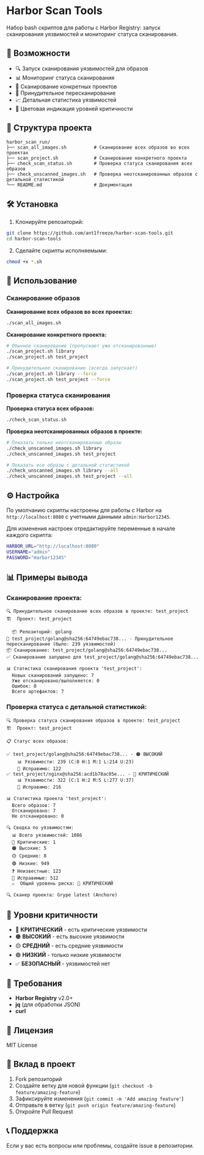 # Harbor Scan Tools

Набор bash скриптов для работы с Harbor Registry: запуск сканирования уязвимостей и мониторинг статуса сканирования.

## 🚀 Возможности

- 🔍 Запуск сканирования уязвимостей для образов
- 📊 Мониторинг статуса сканирования
- 🎯 Сканирование конкретных проектов
- 🔄 Принудительное пересканирование
- 📈 Детальная статистика уязвимостей
- 🎨 Цветовая индикация уровней критичности

## 📁 Структура проекта

```
harbor_scan_run/
├── scan_all_images.sh          # Сканирование всех образов во всех проектах
├── scan_project.sh             # Сканирование конкретного проекта
├── check_scan_status.sh        # Проверка статуса сканирования всех образов
├── check_unscanned_images.sh   # Проверка неотсканированных образов с детальной статистикой
└── README.md                   # Документация
```

## 🛠️ Установка

1. Клонируйте репозиторий:
```bash
git clone https://github.com/ant1freeze/harbor-scan-tools.git
cd harbor-scan-tools
```

2. Сделайте скрипты исполняемыми:
```bash
chmod +x *.sh
```

## 📖 Использование

### Сканирование образов

**Сканирование всех образов во всех проектах:**
```bash
./scan_all_images.sh
```

**Сканирование конкретного проекта:**
```bash
# Обычное сканирование (пропускает уже отсканированные)
./scan_project.sh library
./scan_project.sh test_project

# Принудительное сканирование (всегда запускает)
./scan_project.sh library --force
./scan_project.sh test_project --force
```

### Проверка статуса сканирования

**Проверка статуса всех образов:**
```bash
./check_scan_status.sh
```

**Проверка неотсканированных образов в проекте:**
```bash
# Показать только неотсканированные образы
./check_unscanned_images.sh library
./check_unscanned_images.sh test_project

# Показать все образы с детальной статистикой
./check_unscanned_images.sh library --all
./check_unscanned_images.sh test_project --all
```

## ⚙️ Настройка

По умолчанию скрипты настроены для работы с Harbor на `http://localhost:8080` с учетными данными `admin:Harbor12345`.

Для изменения настроек отредактируйте переменные в начале каждого скрипта:

```bash
HARBOR_URL="http://localhost:8080"
USERNAME="admin"
PASSWORD="Harbor12345"
```

## 📊 Примеры вывода

### Сканирование проекта:
```
🔍 Принудительное сканирование всех образов в проекте: test_project
🏗️  Проект: test_project

  📦 Репозиторий: golang
🔄 test_project/golang@sha256:64749ebac738... - Принудительное пересканирование (было: 239 уязвимостей)
📦 Сканирование: test_project/golang@sha256:64749ebac738...
✅ Сканирование запущено для test_project/golang@sha256:64749ebac738...

📊 Статистика сканирования проекта 'test_project':
  Новых сканирований запущено: 7
  Уже отсканировано/выполняется: 0
  Ошибок: 0
  Всего артефактов: 7
```

### Проверка статуса с детальной статистикой:
```
🔍 Проверка статуса сканирования образов в проекте: test_project
🏗️  Проект: test_project

📋 Статус всех образов:

✅ test_project/golang@sha256:64749ebac738... - 🟠 ВЫСОКИЙ
    📊 Уязвимости: 239 (C:0 H:1 M:1 L:214 U:23)
    🔧 Исправимо: 122
✅ test_project/nginx@sha256:acd1b78ac05e... - 🔴 КРИТИЧЕСКИЙ
    📊 Уязвимости: 322 (C:1 H:2 M:5 L:277 U:37)
    🔧 Исправимо: 216

📊 Статистика проекта 'test_project':
  Всего образов: 7
  Отсканировано: 7
  Не отсканировано: 0

🔍 Сводка по уязвимостям:
  📊 Всего уязвимостей: 1086
  🔴 Критические: 1
  🟠 Высокие: 5
  🟡 Средние: 8
  🟢 Низкие: 949
  ❓ Неизвестные: 123
  🔧 Исправимые: 512
  ⚠️  Общий уровень риска: 🔴 КРИТИЧЕСКИЙ

🔍 Сканер проекта: Grype latest (Anchore)
```

## 🎨 Уровни критичности

- 🔴 **КРИТИЧЕСКИЙ** - есть критические уязвимости
- 🟠 **ВЫСОКИЙ** - есть высокие уязвимости
- 🟡 **СРЕДНИЙ** - есть средние уязвимости
- 🟢 **НИЗКИЙ** - только низкие уязвимости
- ✅ **БЕЗОПАСНЫЙ** - уязвимостей нет

## 🔧 Требования

- **Harbor Registry** v2.0+
- **jq** (для обработки JSON)
- **curl**

## 📝 Лицензия

MIT License

## 🤝 Вклад в проект

1. Fork репозиторий
2. Создайте ветку для новой функции (`git checkout -b feature/amazing-feature`)
3. Зафиксируйте изменения (`git commit -m 'Add amazing feature'`)
4. Отправьте в ветку (`git push origin feature/amazing-feature`)
5. Откройте Pull Request

## 📞 Поддержка

Если у вас есть вопросы или проблемы, создайте issue в репозитории.